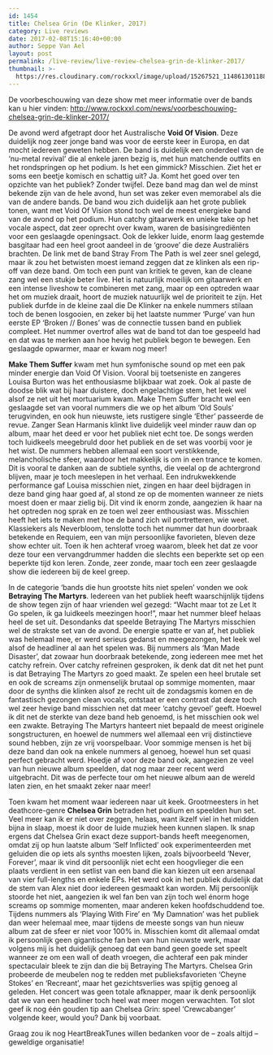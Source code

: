```yaml
---
id: 1454
title: Chelsea Grin (De Klinker, 2017)
category: Live reviews
date: 2017-02-08T15:16:40+00:00
author: Seppe Van Ael
layout: post
permalink: /live-review/live-review-chelsea-grin-de-klinker-2017/
thumbnail: >-
  https://res.cloudinary.com/rockxxl/image/upload/15267521_1148613011886525_3477895762962650862_n.jpg
---
```

De voorbeschouwing van deze show met meer informatie over de bands kan u hier vinden: http://www.rockxxl.com/news/voorbeschouwing-chelsea-grin-de-klinker-2017/

De avond werd afgetrapt door het Australische **Void Of Vision**. Deze duidelijk nog zeer jonge band was voor de eerste keer in Europa, en dat mocht iedereen geweten hebben. De band is duidelijk een onderdeel van de ‘nu-metal revival’ die al enkele jaren bezig is, met hun matchende outfits en het rondspringen op het podium. Is het een gimmick? Misschien. Ziet het er soms een beetje komisch en schattig uit? Ja. Komt het goed over ten opzichte van het publiek? Zonder twijfel. Deze band mag dan wel de minst bekende zijn van de hele avond, hun set was zeker even memorabel als die van de andere bands. De band wou zich duidelijk aan het grote publiek tonen, want met Void Of Vision stond toch wel de meest energieke band van de avond op het podium. Hun catchy gitaarwerk en unieke take op het vocale aspect, dat zeer oprecht over kwam, waren de basisingrediënten voor een geslaagde openingsact. Ook de lekker luide, enorm laag gestemde basgitaar had een heel groot aandeel in de ‘groove’ die deze Australiërs brachten. De link met de band Stray From The Path is wel zeer snel gelegd, maar ik zou het betwisten moest iemand zeggen dat ze klinken als een rip-off van deze band. Om toch een punt van kritiek te geven, kan de cleane zang wel een stukje beter live. Het is natuurlijk moeilijk om gitaarwerk en een intense liveshow te combineren met zang, maar op een optreden waar het om muziek draait, hoort de muziek natuurlijk wel de prioriteit te zijn. Het publiek durfde in de kleine zaal die De Klinker na enkele nummers stilaan toch de benen losgooien, en zeker bij het laatste nummer ‘Purge’ van hun eerste EP ‘Broken // Bones’ was de connectie tussen band en publiek compleet. Het nummer overtrof alles wat de band tot dan toe gespeeld had en dat was te merken aan hoe hevig het publiek begon te bewegen. Een geslaagde opwarmer, maar er kwam nog meer!

**Make Them Suffer** kwam met hun symfonische sound op met een pak minder energie dan Void Of Vision. Vooral bij toetseniste en zangeres Louisa Burton was het enthousiasme blijkbaar wat zoek. Ook al paste de doodse blik wat bij haar duistere, doch engelachtige stem, het leek wel alsof ze net uit het mortuarium kwam. Make Them Suffer bracht wel een geslaagde set van vooral nummers die we op het album ‘Old Souls’ terugvinden, en ook hun nieuwste, iets rustigere single ‘Ether’ passeerde de revue. Zanger Sean Harmanis klinkt live duidelijk veel minder rauw dan op album, maar het deed er voor het publiek niet echt toe. De songs werden toch luidkeels meegebruld door het publiek en de set was voorbij voor je het wist. De nummers hebben allemaal een soort verstikkende, melancholische sfeer, waardoor het makkelijk is om in een trance te komen. Dit is vooral te danken aan de subtiele synths, die veelal op de achtergrond blijven, maar je toch meeslepen in het verhaal. Een indrukwekkende performance gaf Louisa misschien niet, zingen en haar deel bijdragen in deze band ging haar goed af, al stond ze op de momenten wanneer ze niets moest doen er maar zielig bij. Dit vind ik enorm zonde, aangezien ik haar na het optreden nog sprak en ze toen wel zeer enthousiast was. Misschien heeft het iets te maken met hoe de band zich wil portretteren, wie weet. Klassiekers als Neverbloom, tenslotte toch het nummer dat hun doorbraak betekende en Requiem, een van mijn persoonlijke favorieten, bleven deze show echter uit. Toen ik hen achteraf vroeg waarom, bleek het dat ze voor deze tour een vervangdrummer hadden die slechts een beperkte set op een beperkte tijd kon leren. Zonde, zeer zonde, maar toch een zeer geslaagde show die iedereen bij de keel greep.

In de categorie ‘bands die hun grootste hits niet spelen’ vonden we ook **Betraying The Martyrs**. Iedereen van het publiek heeft waarschijnlijk tijdens de show tegen zijn of haar vrienden wel gezegd: “Wacht maar tot ze Let It Go spelen, ik ga luidkeels meezingen hoor!”, maar het nummer bleef helaas heel de set uit. Desondanks dat speelde Betraying The Martyrs misschien wel de strakste set van de avond. De energie spatte er van af, het publiek was helemaal mee, er werd serieus gedanst en meegezongen, het leek wel alsof de headliner al aan het spelen was. Bij nummers als ‘Man Made Disaster’, dat zowaar hun doorbraak betekende, zong iedereen mee met het catchy refrein. Over catchy refreinen gesproken, ik denk dat dit net het punt is dat Betraying The Martyrs zo goed maakt. Ze spelen een heel brutale set en ook de screams zijn onmenselijk brutaal op sommige momenten, maar door de synths die klinken alsof ze recht uit de zondagsmis komen en de fantastisch gezongen clean vocals, ontstaat er een contrast dat deze toch wel zeer hevige band misschien net dat meer ‘catchy gevoel’ geeft. Hoewel ik dit net de sterkte van deze band heb genoemd, is het misschien ook wel een zwakte. Betraying The Martyrs hanteert niet bepaald de meest originele songstructuren, en hoewel de nummers wel allemaal een vrij distinctieve sound hebben, zijn ze vrij voorspelbaar. Voor sommige mensen is het bij deze band dan ook na enkele nummers al genoeg, hoewel hun set quasi perfect gebracht werd. Hoedje af voor deze band ook, aangezien ze veel van hun nieuwe album speelden, dat nog maar zeer recent werd uitgebracht. Dit was de perfecte tour om het nieuwe album aan de wereld laten zien, en het smaakt zeker naar meer!

Toen kwam het moment waar iedereen naar uit keek. Grootmeesters in het deathcore-genre **Chelsea Grin** betraden het podium en speelden hun set. Veel meer kan ik er niet over zeggen, helaas, want ikzelf viel in het midden bijna in slaap, moest ik door de luide muziek heen kunnen slapen. Ik snap ergens dat Chelsea Grin exact deze support-bands heeft meegenomen, omdat zij op hun laatste album ‘Self Inflicted’ ook experimenteerden met geluiden die op iets als synths moesten lijken, zoals bijvoorbeeld ‘Never, Forever’, maar ik vind dit persoonlijk niet echt een hoogvlieger die een plaats verdient in een setlist van een band die kan kiezen uit een arsenaal van vier full-lengths en enkele EPs. Het werd ook in het publiek duidelijk dat de stem van Alex niet door iedereen gesmaakt kan worden. Mij persoonlijk stoorde het niet, aangezien ik wel fan ben van zijn toch wel énorm hoge screams op sommige momenten, maar anderen keken hoofdschuddend toe. Tijdens nummers als ‘Playing With Fire’ en ‘My Damnation’ was het publiek dan weer helemaal mee, maar tijdens de meeste songs van hun nieuw album zat de sfeer er niet voor 100% in. Misschien komt dit allemaal omdat ik persoonlijk geen gigantische fan ben van hun nieuwste werk, maar volgens mij is het duidelijk genoeg dat een band geen goede set speelt wanneer ze om een wall of death vroegen, die achteraf een pak minder spectaculair bleek te zijn dan die bij Betraying The Martyrs. Chelsea Grin probeerde de meubelen nog te redden met publieksfavorieten ‘Cheyne Stokes’ en ‘Recreant’, maar het gezichtsverlies was spijtig genoeg al geleden. Het concert was geen totale afknapper, maar ik denk persoonlijk dat we van een headliner toch heel wat meer mogen verwachten. Tot slot geef ik nog één gouden tip aan Chelsea Grin: speel ‘Crewcabanger’ volgende keer, would you? Dank bij voorbaat.

Graag zou ik nog HeartBreakTunes willen bedanken voor de – zoals altijd – geweldige organisatie!